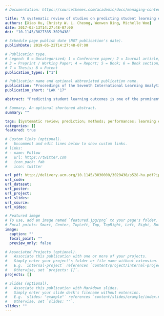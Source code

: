 ```yaml
---
# Documentation: https://sourcethemes.com/academic/docs/managing-content/

title: "A systematic review of studies on predicting student learning outcomes using learning analytics"
authors: [Xiao Hu, Christy W. L. Cheong, Wenwen Ding, Michelle Woo]
date: 2017-03-13T14:27:48-07:00
doi: "10.1145/3027385.3029438"

# Schedule page publish date (NOT publication's date).
publishDate: 2019-06-22T14:27:48-07:00

# Publication type.
# Legend: 0 = Uncategorized; 1 = Conference paper; 2 = Journal article;
# 3 = Preprint / Working Paper; 4 = Report; 5 = Book; 6 = Book section;
# 7 = Thesis; 8 = Patent
publication_types: ["1"]

# Publication name and optional abbreviated publication name.
publication: "Proceedings of the Seventh International Learning Analytics & Knowledge Conference"
publication_short: "LAK '17"

abstract: "Predicting student learning outcomes is one of the prominent themes in Learning Analytics research. These studies varied to a significant extent in terms of the techniques being used, the contexts in which they were situated, and the consequent effectiveness of the prediction. This paper presented the preliminary results of a systematic review of studies in predictive learning analytics. With the goal to find out what methodologies work for what circumstances, this study will be able to facilitate future research in this area, contributing to relevant system developments that are of pedagogic values."

# Summary. An optional shortened abstract.
summary: ""

tags: [Systematic review; prediction; methods; performances; learning outcomes; learning context.]
categories: []
featured: true

# Custom links (optional).
#   Uncomment and edit lines below to show custom links.
# links:
# - name: Follow
#   url: https://twitter.com
#   icon_pack: fab
#   icon: twitter

url_pdf: http://delivery.acm.org/10.1145/3030000/3029438/p528-hu.pdf?ip=42.247.30.189&id=3029438&acc=ACTIVE%20SERVICE&key=BF85BBA5741FDC6E%2E99AF9EAAA13D3DB7%2E4D4702B0C3E38B35%2E4D4702B0C3E38B35&__acm__=1572875072_c55c7f0159afe1eb35c3337210cebcfd#URLTOKEN#
url_code: 
url_dataset:
url_poster: 
url_project:
url_slides:
url_source:
url_video:

# Featured image
# To use, add an image named `featured.jpg/png` to your page's folder. 
# Focal points: Smart, Center, TopLeft, Top, TopRight, Left, Right, BottomLeft, Bottom, BottomRight.
image:
  caption: ""
  focal_point: ""
  preview_only: false

# Associated Projects (optional).
#   Associate this publication with one or more of your projects.
#   Simply enter your project's folder or file name without extension.
#   E.g. `internal-project` references `content/project/internal-project/index.md`.
#   Otherwise, set `projects: []`.
projects: []

# Slides (optional).
#   Associate this publication with Markdown slides.
#   Simply enter your slide deck's filename without extension.
#   E.g. `slides: "example"` references `content/slides/example/index.md`.
#   Otherwise, set `slides: ""`.
slides: ""
---
```

